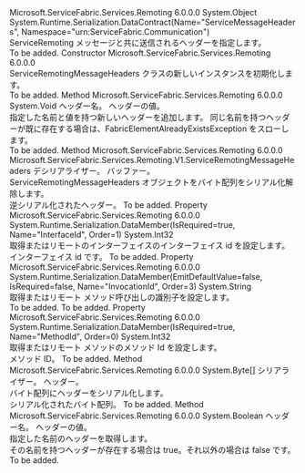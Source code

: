 <Type Name="ServiceRemotingMessageHeaders" FullName="Microsoft.ServiceFabric.Services.Remoting.V1.ServiceRemotingMessageHeaders">
  <TypeSignature Language="C#" Value="public class ServiceRemotingMessageHeaders" />
  <TypeSignature Language="ILAsm" Value=".class public auto ansi beforefieldinit ServiceRemotingMessageHeaders extends System.Object" />
  <TypeSignature Language="DocId" Value="T:Microsoft.ServiceFabric.Services.Remoting.V1.ServiceRemotingMessageHeaders" />
  <TypeSignature Language="VB.NET" Value="Public Class ServiceRemotingMessageHeaders" />
  <TypeSignature Language="F#" Value="type ServiceRemotingMessageHeaders = class" />
  <AssemblyInfo>
    <AssemblyName>Microsoft.ServiceFabric.Services.Remoting</AssemblyName>
    <AssemblyVersion>6.0.0.0</AssemblyVersion>
  </AssemblyInfo>
  <Base>
    <BaseTypeName>System.Object</BaseTypeName>
  </Base>
  <Interfaces />
  <Attributes>
    <Attribute>
      <AttributeName>System.Runtime.Serialization.DataContract(Name="ServiceMessageHeaders", Namespace="urn:ServiceFabric.Communication")</AttributeName>
    </Attribute>
  </Attributes>
  <Docs>
    <summary>
            ServiceRemoting メッセージと共に送信されるヘッダーを指定します。
            </summary>
    <remarks>To be added.</remarks>
  </Docs>
  <Members>
    <Member MemberName=".ctor">
      <MemberSignature Language="C#" Value="public ServiceRemotingMessageHeaders ();" />
      <MemberSignature Language="ILAsm" Value=".method public hidebysig specialname rtspecialname instance void .ctor() cil managed" />
      <MemberSignature Language="DocId" Value="M:Microsoft.ServiceFabric.Services.Remoting.V1.ServiceRemotingMessageHeaders.#ctor" />
      <MemberSignature Language="VB.NET" Value="Public Sub New ()" />
      <MemberType>Constructor</MemberType>
      <AssemblyInfo>
        <AssemblyName>Microsoft.ServiceFabric.Services.Remoting</AssemblyName>
        <AssemblyVersion>6.0.0.0</AssemblyVersion>
      </AssemblyInfo>
      <Parameters />
      <Docs>
        <summary>
            ServiceRemotingMessageHeaders クラスの新しいインスタンスを初期化します。
            </summary>
        <remarks>To be added.</remarks>
      </Docs>
    </Member>
    <Member MemberName="AddHeader">
      <MemberSignature Language="C#" Value="public void AddHeader (string headerName, byte[] headerValue);" />
      <MemberSignature Language="ILAsm" Value=".method public hidebysig instance void AddHeader(string headerName, unsigned int8[] headerValue) cil managed" />
      <MemberSignature Language="DocId" Value="M:Microsoft.ServiceFabric.Services.Remoting.V1.ServiceRemotingMessageHeaders.AddHeader(System.String,System.Byte[])" />
      <MemberSignature Language="VB.NET" Value="Public Sub AddHeader (headerName As String, headerValue As Byte())" />
      <MemberSignature Language="F#" Value="member this.AddHeader : string * byte[] -&gt; unit" Usage="serviceRemotingMessageHeaders.AddHeader (headerName, headerValue)" />
      <MemberType>Method</MemberType>
      <AssemblyInfo>
        <AssemblyName>Microsoft.ServiceFabric.Services.Remoting</AssemblyName>
        <AssemblyVersion>6.0.0.0</AssemblyVersion>
      </AssemblyInfo>
      <ReturnValue>
        <ReturnType>System.Void</ReturnType>
      </ReturnValue>
      <Parameters>
        <Parameter Name="headerName" Type="System.String" />
        <Parameter Name="headerValue" Type="System.Byte[]" />
      </Parameters>
      <Docs>
        <param name="headerName">ヘッダー名。</param>
        <param name="headerValue">ヘッダーの値。</param>
        <summary>
            指定した名前と値を持つ新しいヘッダーを追加します。
            同じ名前を持つヘッダーが既に存在する場合は、FabricElementAlreadyExistsException をスローします。
            </summary>
        <remarks>To be added.</remarks>
      </Docs>
    </Member>
    <Member MemberName="Deserialize">
      <MemberSignature Language="C#" Value="public static Microsoft.ServiceFabric.Services.Remoting.V1.ServiceRemotingMessageHeaders Deserialize (System.Runtime.Serialization.DataContractSerializer serializer, byte[] buffer);" />
      <MemberSignature Language="ILAsm" Value=".method public static hidebysig class Microsoft.ServiceFabric.Services.Remoting.V1.ServiceRemotingMessageHeaders Deserialize(class System.Runtime.Serialization.DataContractSerializer serializer, unsigned int8[] buffer) cil managed" />
      <MemberSignature Language="DocId" Value="M:Microsoft.ServiceFabric.Services.Remoting.V1.ServiceRemotingMessageHeaders.Deserialize(System.Runtime.Serialization.DataContractSerializer,System.Byte[])" />
      <MemberSignature Language="VB.NET" Value="Public Shared Function Deserialize (serializer As DataContractSerializer, buffer As Byte()) As ServiceRemotingMessageHeaders" />
      <MemberSignature Language="F#" Value="static member Deserialize : System.Runtime.Serialization.DataContractSerializer * byte[] -&gt; Microsoft.ServiceFabric.Services.Remoting.V1.ServiceRemotingMessageHeaders" Usage="Microsoft.ServiceFabric.Services.Remoting.V1.ServiceRemotingMessageHeaders.Deserialize (serializer, buffer)" />
      <MemberType>Method</MemberType>
      <AssemblyInfo>
        <AssemblyName>Microsoft.ServiceFabric.Services.Remoting</AssemblyName>
        <AssemblyVersion>6.0.0.0</AssemblyVersion>
      </AssemblyInfo>
      <ReturnValue>
        <ReturnType>Microsoft.ServiceFabric.Services.Remoting.V1.ServiceRemotingMessageHeaders</ReturnType>
      </ReturnValue>
      <Parameters>
        <Parameter Name="serializer" Type="System.Runtime.Serialization.DataContractSerializer" />
        <Parameter Name="buffer" Type="System.Byte[]" />
      </Parameters>
      <Docs>
        <param name="serializer">デシリアライザー。</param>
        <param name="buffer">バッファー。</param>
        <summary>
            ServiceRemotingMessageHeaders オブジェクトをバイト配列をシリアル化解除します。
            </summary>
        <returns>逆シリアル化されたヘッダー。</returns>
        <remarks>To be added.</remarks>
      </Docs>
    </Member>
    <Member MemberName="InterfaceId">
      <MemberSignature Language="C#" Value="public int InterfaceId { get; set; }" />
      <MemberSignature Language="ILAsm" Value=".property instance int32 InterfaceId" />
      <MemberSignature Language="DocId" Value="P:Microsoft.ServiceFabric.Services.Remoting.V1.ServiceRemotingMessageHeaders.InterfaceId" />
      <MemberSignature Language="VB.NET" Value="Public Property InterfaceId As Integer" />
      <MemberSignature Language="F#" Value="member this.InterfaceId : int with get, set" Usage="Microsoft.ServiceFabric.Services.Remoting.V1.ServiceRemotingMessageHeaders.InterfaceId" />
      <MemberType>Property</MemberType>
      <AssemblyInfo>
        <AssemblyName>Microsoft.ServiceFabric.Services.Remoting</AssemblyName>
        <AssemblyVersion>6.0.0.0</AssemblyVersion>
      </AssemblyInfo>
      <Attributes>
        <Attribute>
          <AttributeName>System.Runtime.Serialization.DataMember(IsRequired=true, Name="InterfaceId", Order=1)</AttributeName>
        </Attribute>
      </Attributes>
      <ReturnValue>
        <ReturnType>System.Int32</ReturnType>
      </ReturnValue>
      <Docs>
        <summary>
            取得またはリモートのインターフェイスのインターフェイス id を設定します。
            </summary>
        <value>インターフェイス id です。</value>
        <remarks>To be added.</remarks>
      </Docs>
    </Member>
    <Member MemberName="InvocationId">
      <MemberSignature Language="C#" Value="public string InvocationId { get; set; }" />
      <MemberSignature Language="ILAsm" Value=".property instance string InvocationId" />
      <MemberSignature Language="DocId" Value="P:Microsoft.ServiceFabric.Services.Remoting.V1.ServiceRemotingMessageHeaders.InvocationId" />
      <MemberSignature Language="VB.NET" Value="Public Property InvocationId As String" />
      <MemberSignature Language="F#" Value="member this.InvocationId : string with get, set" Usage="Microsoft.ServiceFabric.Services.Remoting.V1.ServiceRemotingMessageHeaders.InvocationId" />
      <MemberType>Property</MemberType>
      <AssemblyInfo>
        <AssemblyName>Microsoft.ServiceFabric.Services.Remoting</AssemblyName>
        <AssemblyVersion>6.0.0.0</AssemblyVersion>
      </AssemblyInfo>
      <Attributes>
        <Attribute>
          <AttributeName>System.Runtime.Serialization.DataMember(EmitDefaultValue=false, IsRequired=false, Name="InvocationId", Order=3)</AttributeName>
        </Attribute>
      </Attributes>
      <ReturnValue>
        <ReturnType>System.String</ReturnType>
      </ReturnValue>
      <Docs>
        <summary>
            取得またはリモート メソッド呼び出しの識別子を設定します。
            </summary>
        <value>To be added.</value>
        <remarks>To be added.</remarks>
      </Docs>
    </Member>
    <Member MemberName="MethodId">
      <MemberSignature Language="C#" Value="public int MethodId { get; set; }" />
      <MemberSignature Language="ILAsm" Value=".property instance int32 MethodId" />
      <MemberSignature Language="DocId" Value="P:Microsoft.ServiceFabric.Services.Remoting.V1.ServiceRemotingMessageHeaders.MethodId" />
      <MemberSignature Language="VB.NET" Value="Public Property MethodId As Integer" />
      <MemberSignature Language="F#" Value="member this.MethodId : int with get, set" Usage="Microsoft.ServiceFabric.Services.Remoting.V1.ServiceRemotingMessageHeaders.MethodId" />
      <MemberType>Property</MemberType>
      <AssemblyInfo>
        <AssemblyName>Microsoft.ServiceFabric.Services.Remoting</AssemblyName>
        <AssemblyVersion>6.0.0.0</AssemblyVersion>
      </AssemblyInfo>
      <Attributes>
        <Attribute>
          <AttributeName>System.Runtime.Serialization.DataMember(IsRequired=true, Name="MethodId", Order=0)</AttributeName>
        </Attribute>
      </Attributes>
      <ReturnValue>
        <ReturnType>System.Int32</ReturnType>
      </ReturnValue>
      <Docs>
        <summary>
            取得またはリモート メソッドのメソッド Id を設定します。
            </summary>
        <value>メソッド ID。</value>
        <remarks>To be added.</remarks>
      </Docs>
    </Member>
    <Member MemberName="Serialize">
      <MemberSignature Language="C#" Value="public static byte[] Serialize (System.Runtime.Serialization.DataContractSerializer serializer, Microsoft.ServiceFabric.Services.Remoting.V1.ServiceRemotingMessageHeaders msg);" />
      <MemberSignature Language="ILAsm" Value=".method public static hidebysig unsigned int8[] Serialize(class System.Runtime.Serialization.DataContractSerializer serializer, class Microsoft.ServiceFabric.Services.Remoting.V1.ServiceRemotingMessageHeaders msg) cil managed" />
      <MemberSignature Language="DocId" Value="M:Microsoft.ServiceFabric.Services.Remoting.V1.ServiceRemotingMessageHeaders.Serialize(System.Runtime.Serialization.DataContractSerializer,Microsoft.ServiceFabric.Services.Remoting.V1.ServiceRemotingMessageHeaders)" />
      <MemberSignature Language="VB.NET" Value="Public Shared Function Serialize (serializer As DataContractSerializer, msg As ServiceRemotingMessageHeaders) As Byte()" />
      <MemberSignature Language="F#" Value="static member Serialize : System.Runtime.Serialization.DataContractSerializer * Microsoft.ServiceFabric.Services.Remoting.V1.ServiceRemotingMessageHeaders -&gt; byte[]" Usage="Microsoft.ServiceFabric.Services.Remoting.V1.ServiceRemotingMessageHeaders.Serialize (serializer, msg)" />
      <MemberType>Method</MemberType>
      <AssemblyInfo>
        <AssemblyName>Microsoft.ServiceFabric.Services.Remoting</AssemblyName>
        <AssemblyVersion>6.0.0.0</AssemblyVersion>
      </AssemblyInfo>
      <ReturnValue>
        <ReturnType>System.Byte[]</ReturnType>
      </ReturnValue>
      <Parameters>
        <Parameter Name="serializer" Type="System.Runtime.Serialization.DataContractSerializer" />
        <Parameter Name="msg" Type="Microsoft.ServiceFabric.Services.Remoting.V1.ServiceRemotingMessageHeaders" />
      </Parameters>
      <Docs>
        <param name="serializer">シリアライザー。</param>
        <param name="msg">ヘッダー。</param>
        <summary>
            バイト配列にヘッダーをシリアル化します。
            </summary>
        <returns>シリアル化されたバイト配列。</returns>
        <remarks>To be added.</remarks>
      </Docs>
    </Member>
    <Member MemberName="TryGetHeaderValue">
      <MemberSignature Language="C#" Value="public bool TryGetHeaderValue (string headerName, out byte[] headerValue);" />
      <MemberSignature Language="ILAsm" Value=".method public hidebysig instance bool TryGetHeaderValue(string headerName, [out] unsigned int8[]&amp; headerValue) cil managed" />
      <MemberSignature Language="DocId" Value="M:Microsoft.ServiceFabric.Services.Remoting.V1.ServiceRemotingMessageHeaders.TryGetHeaderValue(System.String,System.Byte[]@)" />
      <MemberSignature Language="VB.NET" Value="Public Function TryGetHeaderValue (headerName As String, ByRef headerValue As Byte()) As Boolean" />
      <MemberSignature Language="F#" Value="member this.TryGetHeaderValue : string *  -&gt; bool" Usage="serviceRemotingMessageHeaders.TryGetHeaderValue (headerName, headerValue)" />
      <MemberType>Method</MemberType>
      <AssemblyInfo>
        <AssemblyName>Microsoft.ServiceFabric.Services.Remoting</AssemblyName>
        <AssemblyVersion>6.0.0.0</AssemblyVersion>
      </AssemblyInfo>
      <ReturnValue>
        <ReturnType>System.Boolean</ReturnType>
      </ReturnValue>
      <Parameters>
        <Parameter Name="headerName" Type="System.String" />
        <Parameter Name="headerValue" Type="System.Byte[]&amp;" RefType="out" />
      </Parameters>
      <Docs>
        <param name="headerName">ヘッダー名。</param>
        <param name="headerValue">ヘッダーの値。</param>
        <summary>
            指定した名前のヘッダーを取得します。
            </summary>
        <returns>その名前を持つヘッダーが存在する場合は true。それ以外の場合は false です。</returns>
        <remarks>To be added.</remarks>
      </Docs>
    </Member>
  </Members>
</Type>
